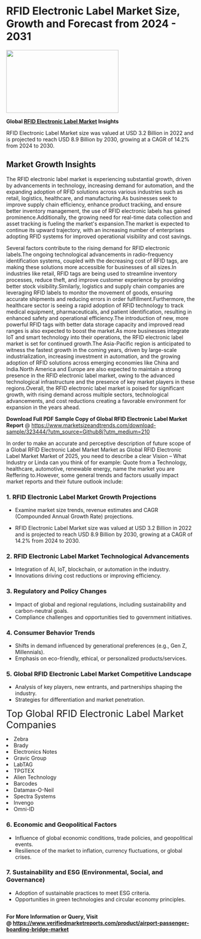 <H1>RFID Electronic Label Market Size, Growth and Forecast from 2024 - 2031</H1><img class="aligncenter size-medium wp-image-584254" src="https://thirdeyenews.in/wp-content/uploads/2024/09/Global-Market-Research-300x168.jpeg" alt="" width="300" height="168" /><p><strong>Global&nbsp;<a href="https://www.marketsizeandtrends.com/download-sample/323444/?utm_source=Github8j?utm_medium=210">RFID Electronic Label Market</a> Insights</strong></p><p>RFID Electronic Label Market size was valued at USD 3.2 Billion in 2022 and is projected to reach USD 8.9 Billion by 2030, growing at a CAGR of 14.2% from 2024 to 2030.</p><p><h2>Market Growth Insights</h2> <p>The RFID electronic label market is experiencing substantial growth, driven by advancements in technology, increasing demand for automation, and the expanding adoption of RFID solutions across various industries such as retail, logistics, healthcare, and manufacturing.As businesses seek to improve supply chain efficiency, enhance product tracking, and ensure better inventory management, the use of RFID electronic labels has gained prominence.Additionally, the growing need for real-time data collection and asset tracking is fueling the market's expansion.The market is expected to continue its upward trajectory, with an increasing number of enterprises adopting RFID systems for improved operational visibility and cost savings.</p> <p>Several factors contribute to the rising demand for RFID electronic labels.The ongoing technological advancements in radio-frequency identification systems, coupled with the decreasing cost of RFID tags, are making these solutions more accessible for businesses of all sizes.In industries like retail, RFID tags are being used to streamline inventory processes, reduce theft, and improve customer experience by providing better stock visibility.Similarly, logistics and supply chain companies are leveraging RFID labels to monitor the movement of goods, ensuring accurate shipments and reducing errors in order fulfillment.Furthermore, the healthcare sector is seeing a rapid adoption of RFID technology to track medical equipment, pharmaceuticals, and patient identification, resulting in enhanced safety and operational efficiency.The introduction of new, more powerful RFID tags with better data storage capacity and improved read ranges is also expected to boost the market.As more businesses integrate IoT and smart technology into their operations, the RFID electronic label market is set for continued growth.The Asia-Pacific region is anticipated to witness the fastest growth in the coming years, driven by large-scale industrialization, increasing investment in automation, and the growing adoption of RFID solutions across emerging economies like China and India.North America and Europe are also expected to maintain a strong presence in the RFID electronic label market, owing to the advanced technological infrastructure and the presence of key market players in these regions.Overall, the RFID electronic label market is poised for significant growth, with rising demand across multiple sectors, technological advancements, and cost reductions creating a favorable environment for expansion in the years ahead.</p> <p><span class=""><strong>Download Full PDF Sample Copy of Global RFID Electronic Label Market Report</strong> @ <a href="https://www.marketsizeandtrends.com/download-sample/323444/?utm_source=Github8j?utm_medium=210" target="_blank">https://www.marketsizeandtrends.com/download-sample/323444/?utm_source=Github8j?utm_medium=210</a></span></p><p>In order to make an accurate and perceptive description of future scope of a Global&nbsp;RFID Electronic Label Market Market as Global&nbsp;RFID Electronic Label Market Market of 2025, you need to describe a clear Vision &ndash; What Industry or Linda can you think of for example: Quote from a Technology, healthcare, automotive, renewable energy, name the market you are Reffering to.However, some general trends and factors usually impact market reports and their future outlook include:</p><h3>1.&nbsp;<strong>RFID Electronic Label Market Growth Projections</strong></h3><ul><li>Examine market size trends, revenue estimates and CAGR (Compounded Annual Growth Rate) projections.</li><li><p>RFID Electronic Label Market size was valued at USD 3.2 Billion in 2022 and is projected to reach USD 8.9 Billion by 2030, growing at a CAGR of 14.2% from 2024 to 2030.</p></li></ul><h3>2.&nbsp;<strong>RFID Electronic Label Market Technological Advancements</strong></h3><ul><li>Integration of AI, IoT, blockchain, or automation in the industry.</li><li>Innovations driving cost reductions or improving efficiency.</li></ul><h3>3.&nbsp;<strong>Regulatory and Policy Changes</strong></h3><ul><li>Impact of global and regional regulations, including sustainability and carbon-neutral goals.</li><li>Compliance challenges and opportunities tied to government initiatives.</li></ul><h3>4.&nbsp;<strong>Consumer Behavior Trends</strong></h3><ul><li>Shifts in demand influenced by generational preferences (e.g., Gen Z, Millennials).</li><li>Emphasis on eco-friendly, ethical, or personalized products/services.</li></ul><h3>5.&nbsp;<strong>Global RFID Electronic Label Market Competitive Landscape</strong></h3><ul><li>Analysis of key players, new entrants, and partnerships shaping the industry.</li><li>Strategies for differentiation and market penetration.</li></ul><p data-pm-slice="1 1 []"><span style="color: inherit; font-family: inherit; font-size: 25px;">Top Global RFID Electronic Label Market Companies</span></p><div class="" data-test-id=""><p><li>Zebra</li><li> Brady</li><li> Electronics Notes</li><li> Gravic Group</li><li> LabTAG</li><li> TPGTEX</li><li> Alien Technology</li><li> Barcodes</li><li> Datamax-O-Neil</li><li> Spectra Systems</li><li> Invengo</li><li> Omni-ID</li></p></div><h3>6.&nbsp;<strong>Economic and Geopolitical Factors</strong></h3><ul><li>Influence of global economic conditions, trade policies, and geopolitical events.</li><li>Resilience of the market to inflation, currency fluctuations, or global crises.</li></ul><h3>7.&nbsp;<strong>Sustainability and ESG (Environmental, Social, and Governance)</strong></h3><ul><li>Adoption of sustainable practices to meet ESG criteria.</li><li>Opportunities in green technologies and circular economy principles.</li></ul><h2><strong style="font-size: 14px;">For More Information or Query, Visit @&nbsp;</strong><a style="background-color: #ffffff; font-size: 14px;" href="https://www.marketsizeandtrends.com/report/rfid-electronic-label-market/" target="_blank">https://www.verifiedmarketreports.com/product/airport-passenger-boarding-bridge-market</a></h2>